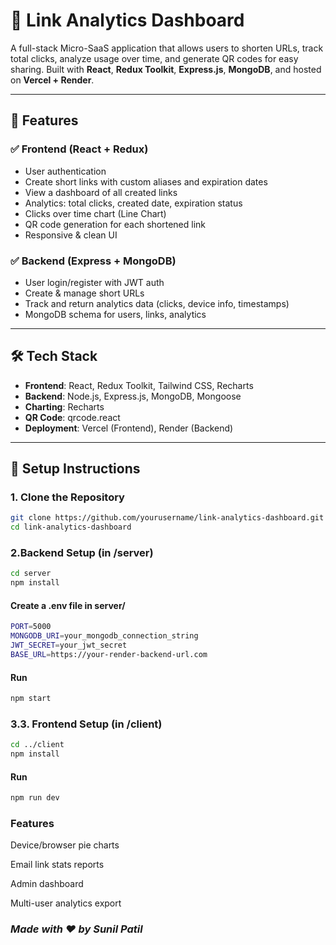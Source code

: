 # 🔗 Link Analytics Dashboard

A full-stack Micro-SaaS application that allows users to shorten URLs, track total clicks, analyze usage over time, and generate QR codes for easy sharing. Built with **React**, **Redux Toolkit**, **Express.js**, **MongoDB**, and hosted on **Vercel + Render**.

---

## 🚀 Features

### ✅ Frontend (React + Redux)
- User authentication
- Create short links with custom aliases and expiration dates
- View a dashboard of all created links
- Analytics: total clicks, created date, expiration status
- Clicks over time chart (Line Chart)
- QR code generation for each shortened link
- Responsive & clean UI

### ✅ Backend (Express + MongoDB)
- User login/register with JWT auth
- Create & manage short URLs
- Track and return analytics data (clicks, device info, timestamps)
- MongoDB schema for users, links, analytics

---

## 🛠️ Tech Stack

- **Frontend**: React, Redux Toolkit, Tailwind CSS, Recharts
- **Backend**: Node.js, Express.js, MongoDB, Mongoose
- **Charting**: Recharts
- **QR Code**: qrcode.react
- **Deployment**: Vercel (Frontend), Render (Backend)

---

## 🔧 Setup Instructions

### 1. Clone the Repository

```bash
git clone https://github.com/yourusername/link-analytics-dashboard.git
cd link-analytics-dashboard

```
### 2.Backend Setup (in /server)
```bash
cd server
npm install
```

#### Create a .env file in server/
```bash
PORT=5000
MONGODB_URI=your_mongodb_connection_string
JWT_SECRET=your_jwt_secret
BASE_URL=https://your-render-backend-url.com
```

#### Run
```bash
npm start
```
### 3.3. Frontend Setup (in /client)
```bash
cd ../client
npm install
```
#### Run
```bash
npm run dev
```


### Features
Device/browser pie charts

Email link stats reports

Admin dashboard

Multi-user analytics export

### *Made with ❤️ by Sunil Patil*
